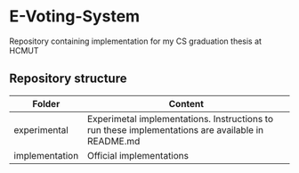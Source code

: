 # E-Voting-System
Repository containing implementation for my CS graduation thesis at HCMUT

## Repository structure
| Folder | Content |
| ------ | ------- |
| experimental | Experimetal implementations. Instructions to run these implementations are available in README.md |
| implementation | Official implementations |

